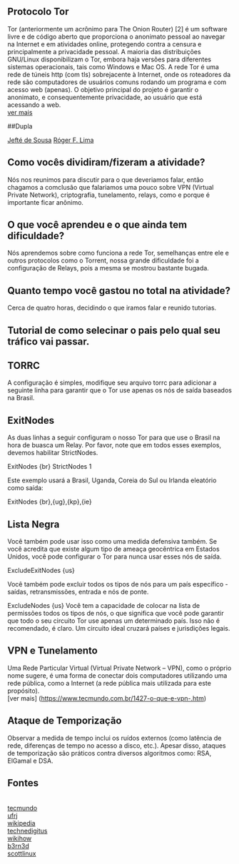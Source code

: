 ## Protocolo Tor <br>

Tor (anteriormente um acrônimo para The Onion Router) [2] é um software livre e de código aberto que proporciona o anonimato pessoal ao navegar na Internet e em atividades online, protegendo contra a censura e principalmente a privacidade pessoal. A maioria das distribuições GNU/Linux disponibilizam o Tor, embora haja versões para diferentes sistemas operacionais, tais como Windows e Mac OS. A rede Tor é uma rede de túneis http (com tls) sobrejacente à Internet, onde os roteadores da rede são computadores de usuários comuns rodando um programa e com acesso web (apenas). O objetivo principal do projeto é garantir o anonimato, e consequentemente privacidade, ao usuário que está acessando a web. <br>[ver mais](https://pt.wikipedia.org/wiki/Tor_(rede_de_anonimato))

##Dupla

[Jefté de Sousa](https://github.com/bassebete/information-security)
[Róger F. Lima](https://github.com/Roger-F-Lima/Seguranca-Da-Informacao)<br>

## Como vocês dividiram/fizeram a atividade?

Nós nos reunimos para discutir para o que deveriamos falar, então chagamos a comclusão que falariamos uma pouco sobre VPN (Virtual Private
Network), criptografia, tunelamento, relays, como e porque é importante ficar anônimo.

## O que você aprendeu e o que ainda tem dificuldade?

Nós aprendemos sobre como funciona a rede Tor, semelhanças entre ele e outros protocolos como o Torrent, nossa grande dificuldade foi a
configuração de Relays, pois a mesma se mostrou bastante bugada.

## Quanto tempo você gastou no total na atividade?

Cerca de quatro horas, decidindo o que iramos falar e reunido tutorias.

## Tutorial de como selecinar o pais pelo qual seu tráfico vai passar.

## TORRC
A configuração é simples, modifique seu arquivo torrc para adicionar a seguinte linha para garantir que o Tor use apenas os nós de saída baseados na Brasil.

## ExitNodes

As duas linhas a seguir configuram o nosso Tor para que use o Brasil na hora de buasca um Relay. 
Por favor, note que em todos esses exemplos, devemos habilitar StrictNodes.

ExitNodes {br}
StrictNodes 1

Este exemplo usará a Brasil, Uganda, Coreia do Sul ou Irlanda eleatório como saída:

ExitNodes {br},{ug},{kp},{ie}

## Lista Negra

Você também pode usar isso como uma medida defensiva também. Se você acredita que existe algum tipo de ameaça geocêntrica em Estados
Unidos, você pode configurar o Tor para nunca usar esses nós de saída.

ExcludeExitNodes {us}

Você também pode excluir todos os tipos de nós para um país específico - saídas, retransmissões, entrada e nós de ponte.

ExcludeNodes {us}
Você tem a capacidade de colocar na lista de permissões todos os tipos de nós, o que significa que você pode garantir que todo o seu
circuito Tor use apenas um determinado país. Isso não é recomendado, é claro. Um circuito ideal cruzará países e jurisdições legais.

## VPN e Tunelamento 
Uma Rede Particular Virtual (Virtual Private Network – VPN), como o próprio nome sugere, é uma forma de conectar dois computadores
utilizando uma rede pública, como a Internet (a rede pública mais utilizada para este propósito).<br>[ver mais]
(https://www.tecmundo.com.br/1427-o-que-e-vpn-.htm)
 
## Ataque de Temporização 
Observar a medida de tempo inclui os ruídos externos (como latência de rede, diferenças de tempo no acesso a disco, etc.). Apesar disso, ataques de temporização são práticos contra diversos algoritmos como: RSA, ElGamal e DSA.

## Fontes
<br>[tecmundo](https://www.tecmundo.com.br/1427-o-que-e-vpn-.htm)
<br>[ufrj](https://www.gta.ufrj.br/ensino/eel879/trabalhos_vf_2010_2/rodolfo/tor.html)
<br>[wikipedia](https://pt.wikipedia.org/wiki/Ataque_de_temporiza%C3%A7%C3%A3o)
<br>[technedigitus](https://www.technedigitus.com/2015/09/configurando-o-tor-para-escolher-quais.html)
<br>[wikihow](https://pt.wikihow.com/Definir-um-Pa%C3%ADs-Espec%C3%ADfico-no-Navegador-de-Internet-Tor)
<br>[b3rn3d](http://www.b3rn3d.com/blog/2014/03/05/tor-country-codes/)
<br>[scottlinux](https://scottlinux.com/2013/04/07/how-to-run-a-tor-relay-on-ubuntu-or-debian/)
